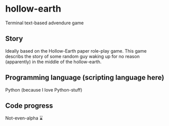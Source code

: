# hollow-earth
Terminal text-based advendure game
## Story 
Ideally based on the Hollow-Earth paper role-play game. This game describs the story of some random guy waking up for no reason (apparently) in the middle of the hollow-earth.
## Programming language (scripting language here)
Python (because I love Python-stuff)

## Code progress
 Not-even-alpha :hourglass:
